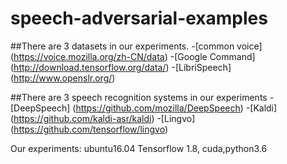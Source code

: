 # speech-adversarial-examples
##There are 3 datasets in our experiments.
-[common voice] (https://voice.mozilla.org/zh-CN/data)
-[Google Command] (http://download.tensorflow.org/data/)
-[LibriSpeech] (http://www.openslr.org/)

##There are 3 speech recognition systems in our experiments
-[DeepSpeech] (https://github.com/mozilla/DeepSpeech)
-[Kaldi] (https://github.com/kaldi-asr/kaldi)
-[Lingvo] (https://github.com/tensorflow/lingvo)

Our experiments: ubuntu16.04
Tensorflow 1.8, cuda,python3.6
